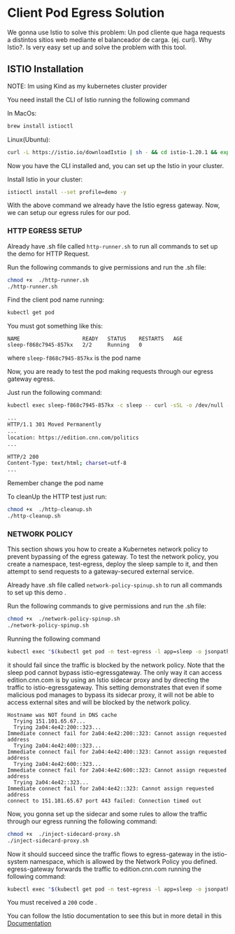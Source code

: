 
# Client Pod Egress Solution
We gonna use Istio to solve this problem: Un pod cliente que haga requests a distintos sitios web mediante el balanceador de carga. (ej. curl).
Why Istio?. Is very easy set up and solve the problem with this tool.

## ISTIO Installation
NOTE: Im using Kind as my kubernetes cluster provider


You need install the CLI of Istio running the following command

In MacOs: 
```bash 
brew install istioctl
```

Linux(Ubuntu): 
```bash 
curl -L https://istio.io/downloadIstio | sh - && cd istio-1.20.1 && export PATH=$PWD/bin:$PATH 
```
Now you have the CLI installed and, you can set up the Istio in your cluster. 

Install Istio in your cluster: 

```bash
istioctl install --set profile=demo -y
```
With the above command we already have the Istio egress gateway. Now, we can setup our egress rules for our pod.


### HTTP EGRESS SETUP

Already have .sh file called ```http-runner.sh``` to run all commands to set up the demo for HTTP Request.

Run the following commands to give permissions and run the .sh file:

```bash
chmod +x  ./http-runner.sh
./http-runner.sh
```

Find the client pod name running: 
```bash
kubectl get pod
```
You must got something like this:

```
NAME                    READY   STATUS    RESTARTS   AGE
sleep-f868c7945-857kx   2/2     Running   0     
```
where ```sleep-f868c7945-857kx``` is the pod name

Now, you are ready to test the pod making requests through our egress gateway egress.

Just run the following command:
```bash
kubectl exec sleep-f868c7945-857kx -c sleep -- curl -sSL -o /dev/null -D - http://edition.cnn.com/politics

...
HTTP/1.1 301 Moved Permanently
...
location: https://edition.cnn.com/politics
...

HTTP/2 200
Content-Type: text/html; charset=utf-8
...
```

Remember change the pod name


To cleanUp the HTTP test just run:


```bash
chmod +x  ./http-cleanup.sh
./http-cleanup.sh
```


### NETWORK POLICY

This section shows you how to create a Kubernetes network policy to prevent bypassing of the egress gateway. To test the network policy, you create a namespace, test-egress, deploy the sleep sample to it, and then attempt to send requests to a gateway-secured external service.

Already have .sh file called ```network-policy-spinup.sh``` to run all commands to set up this demo .

Run the following commands to give permissions and run the .sh file:

```bash
chmod +x  ./network-policy-spinup.sh
./network-policy-spinup.sh
```

Running the following command 
```bash
kubectl exec "$(kubectl get pod -n test-egress -l app=sleep -o jsonpath={.items..metadata.name})" -n test-egress -c sleep -- curl -v -sS https://edition.cnn.com/politics
```

 it should fail since the traffic is blocked by the network policy. Note that the sleep pod cannot bypass istio-egressgateway. The only way it can access edition.cnn.com is by using an Istio sidecar proxy and by directing the traffic to istio-egressgateway. This setting demonstrates that even if some malicious pod manages to bypass its sidecar proxy, it will not be able to access external sites and will be blocked by the network policy.
```
Hostname was NOT found in DNS cache
  Trying 151.101.65.67...
  Trying 2a04:4e42:200::323...
Immediate connect fail for 2a04:4e42:200::323: Cannot assign requested address
  Trying 2a04:4e42:400::323...
Immediate connect fail for 2a04:4e42:400::323: Cannot assign requested address
  Trying 2a04:4e42:600::323...
Immediate connect fail for 2a04:4e42:600::323: Cannot assign requested address
  Trying 2a04:4e42::323...
Immediate connect fail for 2a04:4e42::323: Cannot assign requested address
connect to 151.101.65.67 port 443 failed: Connection timed out
```

Now, you gonna set up the sidecar and some rules to allow the traffic through our egress running the following command:

```bash
chmod +x  ./inject-sidecard-proxy.sh
./inject-sidecard-proxy.sh
```

Now it should succeed since the traffic flows to egress-gateway in the istio-system namespace, which is allowed by the Network Policy you defined. egress-gateway forwards the traffic to edition.cnn.com running the following command:

```bash
kubectl exec "$(kubectl get pod -n test-egress -l app=sleep -o jsonpath={.items..metadata.name})" -n test-egress -c sleep -- curl -sS -o /dev/null -w "%{http_code}\n" https://edition.cnn.com/politics
```

You must received a ```200``` code
.

You can follow the Istio documentation to see this but in more detail in this [Documentation](https://istio.io/latest/docs/tasks/traffic-management/egress/egress-gateway/)